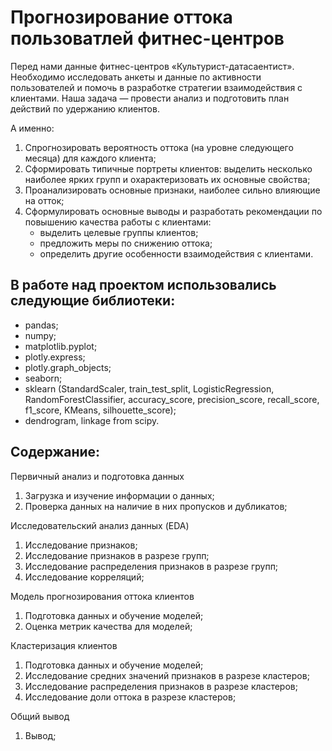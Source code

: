 # Прогнозирование оттока пользоватлей фитнес-центров

Перед нами данные фитнес-центров «Культурист-датасаентист». Необходимо исследовать анкеты и данные по активности пользователей и помочь в разработке стратегии взаимодействия с клиентами. Наша задача — провести анализ и подготовить план действий по удержанию клиентов.

А именно:
1. Спрогнозировать вероятность оттока (на уровне следующего месяца) для каждого клиента;
2. Сформировать типичные портреты клиентов: выделить несколько наиболее ярких групп и охарактеризовать их основные свойства;
3. Проанализировать основные признаки, наиболее сильно влияющие на отток;
4. Сформулировать основные выводы и разработать рекомендации по повышению качества работы с клиентами:
    - выделить целевые группы клиентов;
    - предложить меры по снижению оттока;
    - определить другие особенности взаимодействия с клиентами.

## В работе над проектом использовались следующие библиотеки:
- pandas;
- numpy;
- matplotlib.pyplot;
- plotly.express;
- plotly.graph_objects;
- seaborn;
- sklearn (StandardScaler, train_test_split, LogisticRegression, RandomForestClassifier, accuracy_score, precision_score, recall_score, f1_score, KMeans, silhouette_score);
- dendrogram, linkage from scipy. 

## Содержание:
Первичный анализ и подготовка данных
1. Загрузка и изучение информации о данных;
2. Проверка данных на наличие в них пропусков и дубликатов;

Исследовательский анализ данных (EDA)
1. Исследование признаков;
2. Исследование признаков в разрезе групп;
3. Исследование распределения признаков в разрезе групп;
4. Исследование корреляций;

Модель прогнозирования оттока клиентов
1. Подготовка данных и обучение моделей;
2. Оценка метрик качества для моделей;

Кластеризация клиентов
1. Подготовка данных и обучение моделей;
2. Исследование средних значений признаков в разрезе кластеров;
3. Исследование распределения признаков в разрезе кластеров;
4. Исследование доли оттока в разрезе кластеров;

Общий вывод
1. Вывод;
